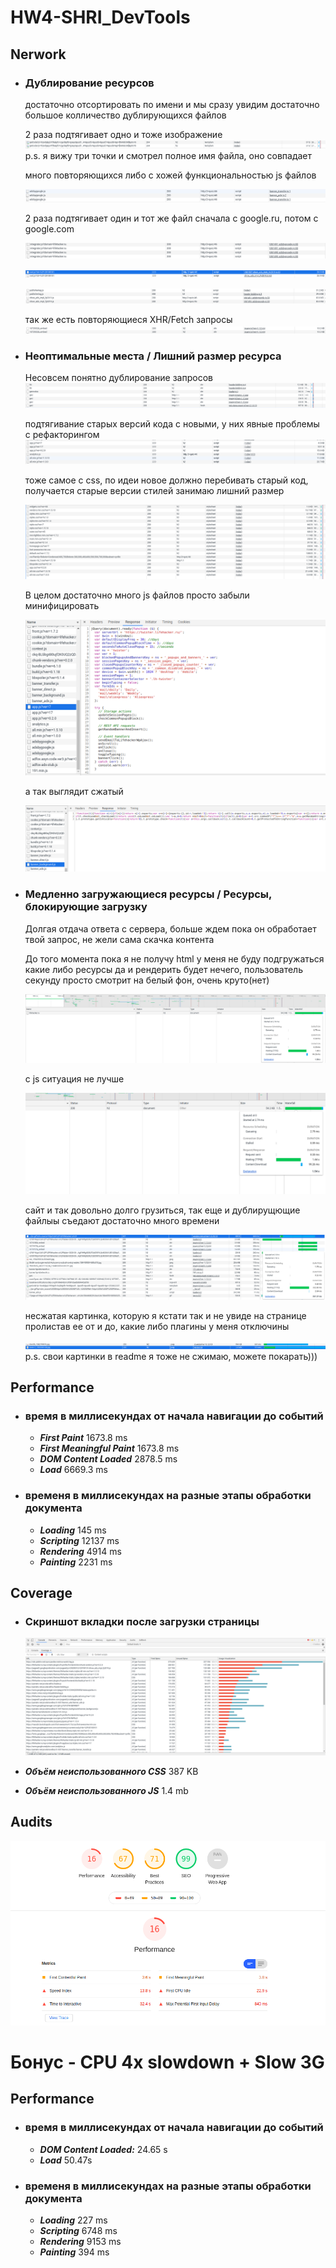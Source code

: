 # HW4-SHRI_DevTools

## Nerwork

*  ###  Дублирование ресурсов

    достаточно отсортировать по имени и мы сразу увидим достаточно большое колличество дублирующихся файлов

    2 раза подтягивает одно  и тоже изображение 
    ![2 раза подтягивает одно  и тоже изображение ](screenshot/network1.png)
    p.s. я вижу три точки и смотрел полное имя файла, оно совпадает

    много повторяющихся либо с хожей функциональностью js файлов

     ![adsbygoogle.js](screenshot/network2.png)

     2 раза подтягивает один и тот же файл сначала с google.ru, потом с google.com
    
    ![integrator.js?domain=lifehacker.ru](screenshot/network3.png)

    ![osd.js?cb=%2Fr20100101](screenshot/network4.png)  

    ![publishertag.js & show_ads_impl_fy2019.js](screenshot/network5.png)

    так же есть повторяющиеся XHR/Fetch запросы
    ![1072932&_embed](screenshot/network6.png)

* ### Неоптимальные места / Лишний размер ресурса

    Несовсем понятно дублирование запросов
    ![network7](screenshot/network7.png)

    подтягивание старых версий кода с новыми, у них явные проблемы с рефакторингом
    ![старые версии](screenshot/network8.png)

    тоже самое с css, по идеи новое должно перебивать старый код, получается старые версии стилей занимаю лишний размер

    ![старый css](screenshot/network9.png)

    В целом достаточно много js файлов просто забыли минифицировать

    ![несжатый js](screenshot/network10.png)

    а так выглядит сжатый

    ![сжатый js](screenshot/network11.png)


* ### Mедленно загружающиеся ресурсы / Ресурсы, блокирующие загрузку

    Долгая отдача ответа с сервера, больше ждем пока он обработает твой запрос, не жели сама скачка контента

    До того момента пока я не получу html у меня не буду подгружаться какие либо ресурсы да и рендерить будет нечего, пользователь секунду просто смотрит на белый фон, очень круто(нет)

    ![waiting](screenshot/network12.png)

    c js ситуация не лучше 

    ![js waiting](screenshot/network13.png)

    сайт и так довольно долго грузиться, так еще и дублирущющие файлыы
    съедают достаточно много времени

    ![дублирующий js](screenshot/network14.png)

    несжатая картинка, которую я кстати так и не увиде на странице пролистав ее от и до, какие либо плагины у меня отключины

    ![несжатая картинка](screenshot/network15.png)
    p.s. свои картинки в readme я тоже не сжимаю, можете покарать)))


## Performance

* ### время в миллисекундах от начала навигации до событий 
    - ***First Paint*** 1673.8 ms
    - ***First Meaningful Paint*** 1673.8 ms
    - ***DOM Content Loaded*** 2878.5 ms
    - ***Load*** 6669.3 ms

* ### временя в миллисекундах на разные этапы обработки документа
    - ***Loading*** 145 ms
    - ***Scripting*** 12137 ms
    - ***Rendering*** 4914 ms
    - ***Painting*** 2231 ms

## Coverage

 * ### Cкриншот вкладки после загрузки страницы
    ![Coverage](screenshot/coverage1.png)

 * ***Oбъём неиспользованного CSS*** 387 KB
 * ***Объём неиспользованного JS*** 1.4 mb

## Audits
![Audits](screenshot/audits.png)

# Бонус - CPU 4x slowdown + Slow 3G

## Performance

* ### время в миллисекундах от начала навигации до событий
    - ***DOM Content Loaded:*** 24.65 s
    - ***Load*** 50.47s

* ### временя в миллисекундах на разные этапы обработки документа
    - ***Loading*** 227 ms
    - ***Scripting*** 6748 ms
    - ***Rendering*** 9153 ms
    - ***Painting***  394 ms
